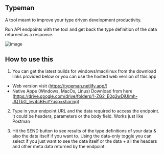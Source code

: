 ## Typeman

A tool meant to improve your type driven development productivity.

Run API endpoints with the tool and get back the type definition of the data returned as a response.

![image](https://user-images.githubusercontent.com/12128153/92140345-a0f18f80-ee19-11ea-9da1-d52dbb225d43.png)


## How to use this

1. You can get the latest builds for windows/mac/linux from the download links provided below or you can use the hosted web version of this app

- Web version visit (https://typeman.netlify.app/)
- Native Apps (Windows, MacOs, Linus) Download from here (https://drive.google.com/drive/folders/1-ZG2_E0g3wDjUlmh-JQTbG_lvv4cBEuY?usp=sharing)

2. Type in your endpoint URL and the data required to access the endpoint. It could be headers, parameters or the body field. Works just like Postman

3. Hit the SEND button to see results of the type definitions of your data & also the data itself if you want to. Using the data-only toggle you can select if you just want to see the data itself or the data + all the headers and other meta data returned by the endpoint.

